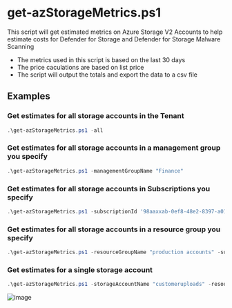 
# get-azStorageMetrics.ps1
This script will get estimated metrics on Azure Storage V2 Accounts to help estimate costs for Defender for Storage and Defender for Storage Malware Scanning
- The metrics used in this script is based on the last 30 days
- The price caculations are based on list price
- The script will output the totals and export the data to a csv file

## Examples 

### Get estimates for all storage accounts in the Tenant
```powershell
.\get-azStorageMetrics.ps1 -all
```
### Get estimates for all storage accounts in a management group you specify
```powershell
.\get-azStorageMetrics.ps1 -managementGroupName "Finance" 
```
### Get estimates for all storage accounts in Subscriptions you specify
```powershell
.\get-azStorageMetrics.ps1 -subscriptionId '98aaxxab-0ef8-48e2-8397-a0101e0712e3', 'adaxxe68-375e-4210-be3a-c6cacebf41c5'
```
### Get estimates for all storage accounts in a resource group you specify
```powershell
.\get-azStorageMetrics.ps1 -resourceGroupName "production accounts" -subscriptionId 'adaxxe68-375e-4210-be3a-c6cacebf41c5'
```
### Get estimates for a single storage account
```powershell
.\get-azStorageMetrics.ps1 -storageAccountName "customeruploads" -resourceGroupName 'production accounts' -subscriptionId 'adaxxe68-375e-4210-be3a-c6cacebf41c5'
```
![image](https://github.com/seanstark/defender-for-cloud/assets/84108246/48ec6bb5-db46-4a66-a9fa-2a128bad4418)

